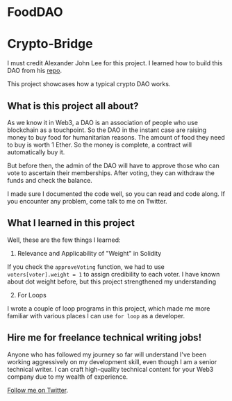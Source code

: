 # FoodDAO

# Crypto-Bridge

I must credit Alexander John Lee for this project. I learned how to build this DAO from his [repo](https://github.com/partylikeits1983/simpleDAO).

This project showcases how a typical crypto DAO works.

## What is this project all about?

As we know it in Web3, a DAO is an association of people who use blockchain as a touchpoint. So the DAO in the instant case are raising money to buy food for humanitarian reasons. The amount of food they need to buy is worth 1 Ether. So the money is complete, a contract will automatically buy it.

But before then, the admin of the DAO will have to approve those who can vote to ascertain their memberships. After voting, they can withdraw the funds and check the balance.

I made sure I documented the code well, so you can read and code along. If you encounter any problem, come talk to me on Twitter.

## What I learned in this project

Well, these are the few things I learned:

1. Relevance and Applicability of "Weight" in Solidity

If you check the `approveVoting` function, we had to use `voters[voter].weight = 1` to assign credibility to each voter. I have known about dot weight before, but this project strengthened my understanding

2. For Loops

I wrote a couple of loop programs in this project, which made me more familiar with various places I can use `for loop` as a developer.

## Hire me for freelance technical writing jobs!

Anyone who has followed my journey so far will understand I've been working aggressively on my development skill, even though I am a senior technical writer. I can craft high-quality technical content for your Web3 company due to my wealth of experience.

[Follow me on Twitter](https://twitter.com/jofawole).

